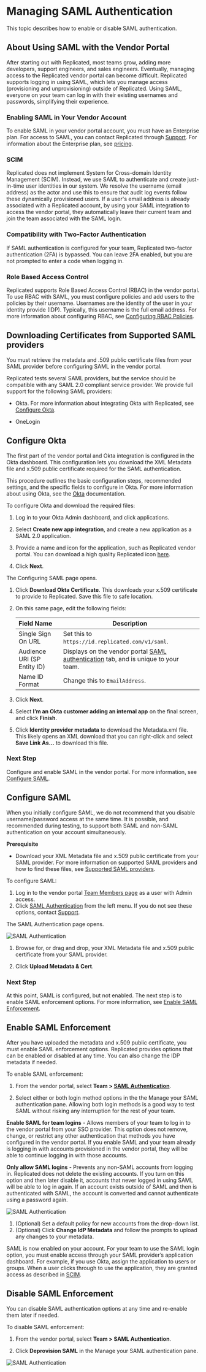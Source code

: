 # Managing SAML Authentication

This topic describes how to enable or disable SAML authentication.

## About Using SAML with the Vendor Portal

After starting out with Replicated, most teams grow, adding more developers, support engineers, and sales engineers. Eventually, managing access to the Replicated vendor portal can become difficult. Replicated supports logging in using SAML, which lets you manage access (provisioning and unprovisioning) outside of Replicated. Using SAML, everyone on your team can log in with their existing usernames and passwords, simplifying their experience.

### Enabling SAML in Your Vendor Account

To enable SAML in your vendor portal account, you must have an Enterprise plan. For access to SAML, you can contact Replicated through [Support](https://vendor.replicated.com/support). For information about the Enterprise plan, see [pricing](https://www.replicated.com/pricing/).

### SCIM

Replicated does not implement System for Cross-domain Identity Management (SCIM). Instead, we use SAML to authenticate and create just-in-time user identities in our system. We resolve the username (email address) as the actor and use this to ensure that audit log events follow these dynamically provisioned users. If a user's email address is already associated with a Replicated account, by using your SAML integration to access the vendor portal, they automatically leave their current team and join the team associated with the SAML login.

### Compatibility with Two-Factor Authentication

If SAML authentication is configured for your team, Replicated two-factor authentication (2FA) is bypassed. You can leave 2FA enabled, but you are not prompted to enter a code when logging in.

### Role Based Access Control

Replicated supports Role Based Access Control (RBAC) in the vendor portal. To use RBAC with SAML, you must configure policies and add users to the policies by their username. Usernames are the identity of the user in your identity provide (IDP). Typically, this username is the full email address. For more information about configuring RBAC, see [Configuring RBAC Policies](team-management-rbac-configuring).

## Downloading Certificates from Supported SAML providers

You must retrieve the metadata and .509 public certificate files from your SAML provider before configuring SAML in the vendor portal.

Replicated tests several SAML providers, but the service should be compatible with any SAML 2.0 compliant service provider. We provide full support for the following SAML providers:

* Okta. For more information about integrating Okta with Replicated, see [Configure Okta](#configure-okta).

* OneLogin


## Configure Okta

The first part of the vendor portal and Okta integration is configured in the Okta dashboard. This configuration lets you download the XML Metadata file and x.509 public certificate required for the SAML authentication.

This procedure outlines the basic configuration steps, recommended settings, and the specific fields to configure in Okta. For more information about using Okta, see the [Okta](https://help.okta.com/en/prod/Content/index.htm) documentation.

To configure Okta and download the required files:

1. Log in to your Okta Admin dashboard, and click applications.

1. Select **Create new app integration**, and create a new application as a SAML 2.0 application.

1. Provide a name and icon for the application, such as Replicated vendor portal. You can download a high quality Replicated icon [here](https://help.replicated.com/images/guides/vendor-portal-saml/replicated-application-icon.png).

1. Click **Next**.

  The Configuring SAML page opens.

1. Click **Download Okta Certificate**. This downloads your x.509 certificate to provide to Replicated. Save this file to safe location.

1. On this same page, edit the following fields:

    | Field Name              | Description                                                                                     |
    | :---------------------- | ----------------------------------------------------------------------------------------------- |
    | Single Sign On URL      | Set this to `https://id.replicated.com/v1/saml`.                                                  |
    | Audience URI (SP Entity ID) | Displays on the vendor portal [SAML authentication](https://vendor.replicated.com/team/saml-authentication) tab, and is unique to your team. |
    | Name ID Format          | Change this to `EmailAddress`.                                                                  |

1. Click **Next**.

1. Select **I’m an Okta customer adding an internal app** on the final screen, and click **Finish**.

1. Click **Identity provider metadata** to download the Metadata.xml file. This likely opens an XML download that you can right-click and select **Save Link As…** to download this file.

### Next Step

Configure and enable SAML in the vendor portal. For more information, see [Configure SAML](#configure-saml).

## Configure SAML

When you initially configure SAML, we do not recommend that you disable username/password access at the same time. It is possible, and recommended during testing, to support both SAML and non-SAML authentication on your account simultaneously.

**Prerequisite**

- Download your XML Metadata file and x.509 public certificate from your SAML provider. For more information on supported SAML providers and how to find these files, see [Supported SAML providers](#downloading-certificates-from-supported-saml-providers).

To configure SAML:

1. Log in to the vendor portal [Team Members page](https://vendor.replicated.com/team/members) as a user with Admin access.
1. Click [SAML Authentication](https://vendor.replicated.com/team/saml-authentication) from the left menu. If you do not see these options, contact [Support](https://vendor.replicated.com/support).

 The SAML Authentication page opens.

 ![SAML Authentication](/images/team-mgmt-saml-authentication.png)

1. Browse for, or drag and drop, your XML Metadata file and x.509 public certificate from your SAML provider.

1. Click **Upload Metadata & Cert**.

### Next Step

At this point, SAML is configured, but not enabled. The next step is to enable SAML enforcement options. For more information, see [Enable SAML Enforcement](#enable-saml-enforcement).

## Enable SAML Enforcement

After you have uploaded the metadata and x.509 public certificate, you must enable SAML enforcement options. Replicated provides options that can be enabled or disabled at any time. You can also change the IDP metadata if needed.

To enable SAML enforcement:

1. From the vendor portal, select **Team > [SAML Authentication](https://vendor.replicated.com/team/saml-authentication)**.

1. Select either or both login method options in the the Manage your SAML authentication pane. Allowing both login methods is a good way to test SAML without risking any interruption for the rest of your team.

  **Enable SAML for team logins** - Allows members of your team to log in to the vendor portal from your SSO provider. This option does not remove, change, or restrict any other authentication that methods you have configured in the vendor portal. If you enable SAML and your team already is logging in with accounts provisioned in the vendor portal, they will be able to continue logging in with those accounts.

  **Only allow SAML logins** - Prevents any non-SAML accounts from logging in. Replicated does not delete the existing accounts. If you turn on this option and then later disable it, accounts that never logged in using SAML will be able to log in again. If an account exists outside of SAML and then is authenticated with SAML, the account is converted and cannot authenticate using a password again.

  ![SAML Authentication](/images/team-mgmt-saml-manage-auth.png)

1. (Optional) Set a default policy for new accounts from the drop-down list.
1. (Optional) Click **Change IdP Metadata** and follow the prompts to upload any changes to your metadata.

SAML is now enabled on your account. For your team to use the SAML login option, you must enable access through your SAML provider’s application dashboard. For example, if you use Okta, assign the application to users or groups. When a user clicks through to use the application, they are granted access as described in [SCIM](#scim).

## Disable SAML Enforcement

You can disable SAML authentication options at any time and re-enable them later if needed.

To disable SAML enforcement:

1. From the vendor portal, select **Team > SAML Authentication**.

1. Click **Deprovision SAML** in the Manage your SAML authentication pane.

  ![SAML Authentication](/images/team-mgmt-saml-manage-auth.png)
